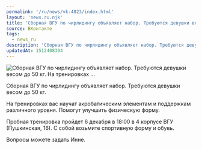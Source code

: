 ```yaml
---
permalink: '/ru/news/vk-4823/index.html'
layout: 'news.ru.njk'
title: 'Сборная ВГУ по чирлидингу объявляет набор. Требуются девушки весом до 50 кг.    На тренировках …'
source: ВКонтакте
tags:
  - news_ru
description: 'Сборная ВГУ по чирлидингу объявляет набор. Требуются девушки весом до 50 кг.    На тренировках …'
updatedAt: 1512408304
---
```

![Сборная ВГУ по чирлидингу объявляет набор. Требуются девушки весом до 50 кг.    На тренировках …](https://sun9-18.userapi.com/impf/c841421/v841421135/46518/0FmydTkW_88.jpg?size=800x467&quality=96&proxy=1&sign=6ee7f117559a78ba80458c9434ddd535&c_uniq_tag=A7dxup4l8lVWFYFIb26R41BvxvulDF5h6BAiwfdGfy8&type=album)

Сборная ВГУ по чирлидингу объявляет набор. Требуются девушки весом до 50 кг.

На тренировках вас научат акробатическим элементам и поддержкам различного уровня. Помогут улучшить физическую форму.

Пробная тренировка пройдет 6 декабря в 18:00 в 4 корпусе ВГУ (Пушкинская, 16).
С собой возьмите спортивную форму и обувь.

Вопросы можете задать Инне.
